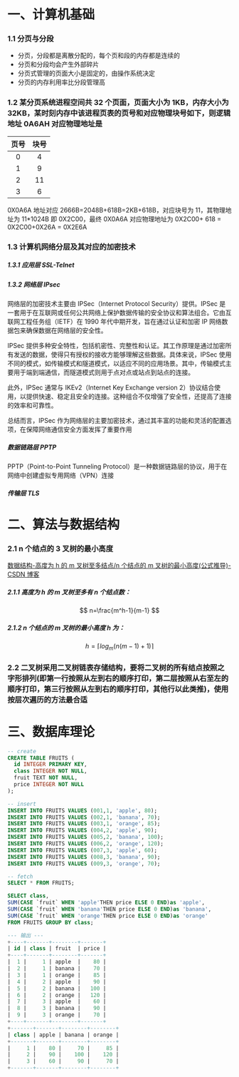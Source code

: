 # 一、计算机基础

### 1.1 分页与分段

- 分页，分段都是离散分配的，每个页和段的内存都是连续的
- 分页和分段均会产生外部碎片
- 分页式管理的页面大小是固定的，由操作系统决定
- 分页的内存利用率比分段管理高

### 1.2 某分页系统进程空间共 32 个页面，页面大小为 1KB，内存大小为 32KB，某时刻内存中该进程页表的页号和对应物理块号如下，则逻辑地址 0A6AH 对应物理地址是

| 页号 | 块号 |
| :--: | :--: |
|  0   |  4   |
|  1   |  9   |
|  2   |  11  |
|  3   |  6   |

0X0A6A 地址对应 2666B=2048B+618B=2KB+618B，对应块号为 11，其物理地址为 11\*1024B 即 0X2C00，最终 0X0A6A 对应物理地址为 0X2C00+ 618 = 0X2C00+0X26A = 0X2E6A

### 1.3 计算机网络分层及其对应的加密技术

##### 1.3.1 应用层 SSL-Telnet

##### 1.3.2 网络层 IPsec

网络层的加密技术主要由 IPSec（Internet Protocol Security）提供。IPSec 是一套用于在互联网或任何公共网络上保护数据传输的安全协议和算法组合。它由互联网工程任务组（IETF）在 1990 年代中期开发，旨在通过认证和加密 IP 网络数据包来确保数据在网络层的安全性。

IPSec 提供多种安全特性，包括机密性、完整性和认证。其工作原理是通过加密所有发送的数据，使得只有授权的接收方能够理解这些数据。具体来说，IPSec 使用不同的模式，如传输模式和隧道模式，以适应不同的应用场景。其中，传输模式主要用于端到端通信，而隧道模式则用于点对点或站点到站点的连接。

此外，IPSec 通常与 IKEv2（Internet Key Exchange version 2）协议结合使用，以提供快速、稳定且安全的连接。这种组合不仅增强了安全性，还提高了连接的效率和可靠性。

总结而言，IPSec 作为网络层的主要加密技术，通过其丰富的功能和灵活的配置选项，在保障网络通信安全方面发挥了重要作用

##### 数据链路层 PPTP

PPTP（Point-to-Point Tunneling Protocol）是一种数据链路层的协议，用于在网络中创建虚拟专用网络（VPN）连接

##### 传输层 TLS

# 二、算法与数据结构

### 2.1 n 个结点的 3 叉树的最小高度

[数据结构-高度为 h 的 m 叉树至多结点/n 个结点的 m 叉树的最小高度(公式推导)-CSDN 博客](https://blog.csdn.net/m0_56494923/article/details/129698936)

##### 2.1.1 高度为 h 的 m 叉树至多有 n 个结点数：

$$
n=\frac{m^h-1}{m-1}
$$

##### 2.1.2 n 个结点的 m 叉树的最小高度 h 为：

$$
h=\left \lceil log_m(n(m-1)+1) \right \rceil
$$

### 2.2 二叉树采用二叉树链表存储结构，要将二叉树的所有结点按照之字形排列(即第一行按照从左到右的顺序打印，第二层按照从右至左的顺序打印，第三行按照从左到右的顺序打印，其他行以此类推)，使用按层次遍历的方法最合适

# 三、数据库理论

```sql
-- create
CREATE TABLE FRUITS (
  id INTEGER PRIMARY KEY,
  class INTEGER NOT NULL,
  fruit TEXT NOT NULL,
  price INTEGER NOT NULL
);

-- insert
INSERT INTO FRUITS VALUES (001,1, 'apple', 80);
INSERT INTO FRUITS VALUES (002,1, 'banana', 70);
INSERT INTO FRUITS VALUES (003,1, 'orange', 85);
INSERT INTO FRUITS VALUES (004,2, 'apple', 90);
INSERT INTO FRUITS VALUES (005,2, 'banana', 100);
INSERT INTO FRUITS VALUES (006,2, 'orange', 120);
INSERT INTO FRUITS VALUES (007,3, 'apple', 60);
INSERT INTO FRUITS VALUES (008,3, 'banana', 90);
INSERT INTO FRUITS VALUES (009,3, 'orange', 70);

-- fetch
SELECT * FROM FRUITS;

SELECT class,
SUM(CASE `fruit` WHEN 'apple'THEN price ELSE 0 END)as 'apple',
SUM(CASE `fruit` WHEN 'banana'THEN price ELSE 0 END)as 'banana',
SUM(CASE `fruit` WHEN 'orange'THEN price ELSE 0 END)as 'orange'
FROM FRUITS GROUP BY class;

--- 输出 ---
+----+-------+--------+-------+
| id | class | fruit  | price |
+----+-------+--------+-------+
|  1 |     1 | apple  |    80 |
|  2 |     1 | banana |    70 |
|  3 |     1 | orange |    85 |
|  4 |     2 | apple  |    90 |
|  5 |     2 | banana |   100 |
|  6 |     2 | orange |   120 |
|  7 |     3 | apple  |    60 |
|  8 |     3 | banana |    90 |
|  9 |     3 | orange |    70 |
+----+-------+--------+-------+
+-------+-------+--------+--------+
| class | apple | banana | orange |
+-------+-------+--------+--------+
|     1 |    80 |     70 |     85 |
|     2 |    90 |    100 |    120 |
|     3 |    60 |     90 |     70 |
+-------+-------+--------+--------+
```
